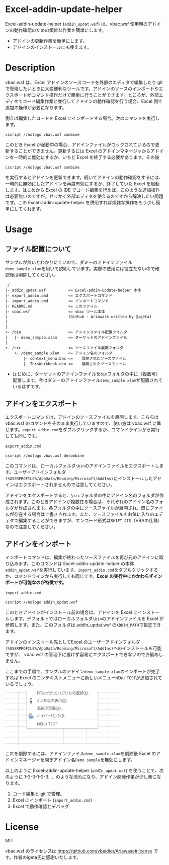 # Excel-addin-update-helper

Excel-addin-update-helper (`addIn_updat.wsf`) は、vbac.wsf 使用時のアドインの動作確認のための煩雑な作業を簡単にします。

*   アドインの更新作業を簡単にします。
*   アドインのインストールにも使えます。

# Description

vbac.wsf は、Excel アドインのソースコードを外部のエディタで編集したり git で管理したいときに大変便利なツールです。アドインのソースのインポートやエクスポートがコマンド操作だけで簡単に行うことができます。ところが、外部エディタでコード編集作業と並行してアドインの動作確認を行う場合、Excel 側で追加の操作が必要になります。

例えば編集したコードを Excel にインポートする場合。次のコマンドを実行します。
```
cscript //nologo vbac.wsf combine
```
このとき Excel が起動中の場合、アドインファイルがロックされているので更新することができません。更新するには Excel のアドインマネージャからアドインを一時的に無効にするか、いちど Excel を終了する必要があります。その後
```
cscript //nologo vbac.wsf combine
```
を実行するとアドインを更新できます。続いてアドインの動作確認をするには、一時的に無効にしたアドインを再度有効にするか、終了していた Excel を起動します。はじめから Excel の IDE でコード編集を行えば、このような追加操作は必要無いのですが。せっかく外部エディタを使えるのですから解決したい問題です。この Excel-addin-update-helper を併用すれば煩雑な操作をもう少し簡単にしてくれます。



# Usage

## ファイル配置について

サンプルが無いとわかりにくいので、ダミーのアドインファイル`demo_sample.xlam`を用いて説明しています。実際の使用には役立たないので確認後は削除してください。

```
./
|- addIn_updat.wsf          <= Excel-addin-update-helper 本体
|- export_addin.cmd         <= エクスポートコマンド
|- import_addin.cmd         <= インポートコマンド
|- README.md                <= このファイル
|- vbac.wsf                 <= vbac ツール本体
|                           (Github - Ariawase written by @igeta)
|
|
+- /bin                     <= アドインファイル配置フォルダ
|   |- demo_sample.xlam     <= ターゲットのアドインファイル
|
+- /src                     <= ソースファイル展開フォルダ
    +- /demo_sample.xlam    <= アドイン名のフォルダ
        |- context_menu.bas <=    展開されたソースファイル
        |- ThisWorkbook.dcm <=    展開されたソースファイル
```

*   はじめに、ターゲットのアドインファイルを`bin`フォルダの中に（複数可）配置します。今はダミーのアドインファイル`demo_sample.xlam`が配置されているはずです。


## アドインをエクスポート

エクスポートコマンドは、アドインのソースファイルを展開します。こちらは vbac.wsf のコマンドをそのまま実行していますので、使い方は vbac.wsf に準じます。`export_addin.cmd`をダブルクリックするか、コマンドラインから実行しても同じです。

`export_addin.cmd`
```
cscript //nologo vbac.wsf decombine
```
このコマンドは、ローカルフォルダ`\bin`のアドインファイルをエクスポートします。ユーザーアドインフォルダ`(%USERPROFILE%/AppData/Roaming/Microsoft/AddIns)`にインストールしたアドインはエクスポートされませんので注意してください。

アドインをエクスポートすると、`\src`フォルダの中にアドイン名のフォルダが作成されます。このときアドインが複数在る場合は、それぞれのアドイン名のフォルダが作成されます。各フォルダの中にソースファイルが展開され、既にファイルが存在する場合は上書きされます。また、ソースファイルをお気に入りのエディタで編集することができますが、エンコード形式は`SHIFT-JIS`（VBAの仕様）なので注意してください。


## アドインをインポート

インポートコマンドは、編集が終わったソースファイルを再び元のアドインに取り込みます。このコマンドは Excel-addin-update-helper の本体`addIn_updat.wsf`を実行しています。`import_addin.cmd`をダブルクリックするか、コマンドラインから実行しても同じです。**Excel の実行中にかかわらずインポートが可能なのが特徴です。**

`import_addin.cmd`
```
cscript //nologo addIn_updat.wsf
```
このときアドインがインストール前の場合は、アドインを Excel にインストールします。デフォルトではローカルフォルダ`\bin`のアドインファイルを Excel が参照します。また、このフォルダは addIn_updat.wsf の`ADDIN_PATH`で指定できます。

アドインのインストール先としてExcel のユーザーアドインフォルダ`(%USERPROFILE%/AppData/Roaming/Microsoft/AddIns)`へのインストールも可能ですが、 vbac.wsf の管理下に置けず容易にエクスポートできないのでお勧めしません。

ここまでの手順で、サンプルのアドイン`demo_sample.xlam`のインポートが完了すれば Excel のコンテキストメニューに新しいメニュー`MENU TEST`が追加されているでしょう。

![image of MENU TEST](./img/demo_sample.png)

これを削除するには、アドインファイル`demo_sample.xlam`を削除後 Excel のアドインマネージャを開きアドイン名`Demo sample`を無効にします。


以上のように Excel-addin-update-helper (`addIn_updat.wsf`) を使うことで、次のように 1-2-3-1-2-3..... のような流れになり、アドイン開発作業が少し楽になります。

1.  コード編集と git で管理。
2.  Excel にインポート (`import_addin.cmd`)
3.  Excel で動作確認とデバッグ





# License

MIT

vbac.wsf のライセンスは https://github.com/vbaidiot/Ariawase#license です。作者のigeta氏に感謝いたします。